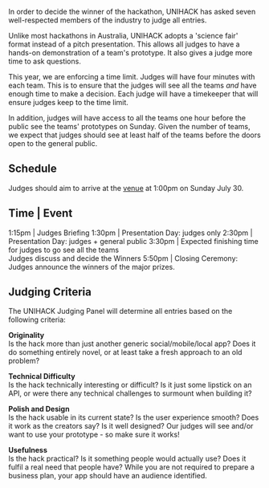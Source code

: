 
In order to decide the winner of the hackathon, UNIHACK has asked seven well-respected
members of the industry to judge all entries.

Unlike most hackathons in Australia, UNIHACK adopts a 'science fair' format instead
of a pitch presentation. This allows all judges to have a hands-on demonstration of a
team's prototype. It also gives a judge more time to ask questions.

This year, we are enforcing a time limit. Judges will have four minutes with each team.
This is to ensure that the judges will see all the teams *and* have enough time to
make a decision. Each judge will have a timekeeper that will ensure judges keep to the
time limit.

In addition, judges will have access to all the teams one hour before the public see
the teams' prototypes on Sunday. Given the number of teams, we expect that judges should see
at least half of the teams before the doors open to the general public.

## Schedule

Judges should aim to arrive at the [venue](../event/venue.md) at 1:00pm on Sunday July 30.

Time   | Event
--------------------
1:15pm | Judges Briefing
1:30pm | Presentation Day: judges only
2:30pm | Presentation Day: judges + general public
3:30pm | Expected finishing time for judges to go see all the teams <br/> Judges discuss and decide the Winners
5:50pm | Closing Ceremony: Judges announce the winners of the major prizes.

## Judging Criteria

The UNIHACK Judging Panel will determine all entries based on the following
criteria:

**Originality**  
Is the hack more than just another generic social/mobile/local app? Does it do
something entirely novel, or at least take a fresh approach to an old problem?

**Technical Difficulty**  
Is the hack technically interesting or difficult? Is it just some lipstick on
an API, or were there any technical challenges to surmount when building it?

**Polish and Design**  
Is the hack usable in its current state? Is the user experience smooth? Does it
work as the creators say? Is it well designed? Our judges will see and/or want
to use your prototype - so make sure it works!

**Usefulness**  
Is the hack practical? Is it something people would actually use? Does it fulfil
a real need that people have? While you are not required to prepare a business
plan, your app should have an audience identified.
